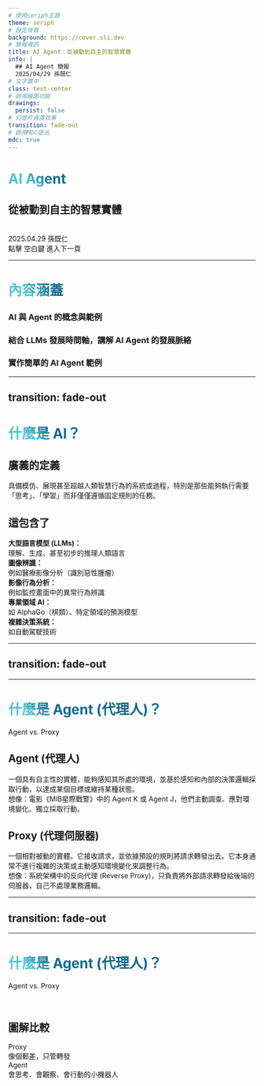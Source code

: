 ```yaml
---
# 使用seriph主題
theme: seriph
# 設定背景
background: https://cover.sli.dev
# 簡報資訊
title: AI Agent：從被動到自主的智慧實體
info: |
  ## AI Agent 簡報
  2025/04/29 孫既仁
# 文字置中
class: text-center
# 啟用繪圖功能
drawings:
  persist: false
# 幻燈片過渡效果
transition: fade-out
# 啟用MDC語法
mdc: true
---
```


# <span class="text-teal-500">AI Agent</span>

## 從被動到自主的智慧實體

<br/>
2025.04.29 孫既仁

<div @click="$slidev.nav.next" class="mt-12 py-1 hover:text-teal-300 transition-colors duration-300">
  點擊 空白鍵 進入下一頁 <carbon:arrow-right />
</div>

<div class="abs-br m-6 flex gap-2">
  <a href="https://github.com/sjenwork" target="_blank" alt="GitHub" title="我的GitHub"
    class="text-xl slidev-icon-btn opacity-75 !border-none !hover:text-white !hover:opacity-100 transition-opacity duration-300">
    <carbon-logo-github />
  </a>
</div>

<!--
-->

---

# 內容涵蓋

<div class="grid grid-cols-1 gap-6 mt-12">
<div v-click>

### <carbon-ai-results class="inline-block mr-2" /> AI 與 Agent 的概念與範例

</div>
<div v-click>

### <carbon-chart-line-data class="inline-block mr-2" /> 結合 LLMs 發展時間軸，講解 AI Agent 的發展脈絡

</div>
<div v-click>

### <carbon-code class="inline-block mr-2" /> 實作簡單的 AI Agent 範例

</div>
</div>

---
transition: fade-out
---

# 什麼是 AI？

<div class="grid grid-cols-1 gap-4 mt-6">
<div v-click>

## 廣義的定義

<div class="flex items-start gap-4 my-4">
  <div class="text-3xl"><carbon:machine-learning /></div>
  <div>具備<span class="text-blue-400 font-bold">模仿、展現甚至超越</span>人類智慧行為的系統或過程，特別是那些能夠執行需要「思考」、「學習」而非僅僅遵循固定規則的任務。</div>
</div>

</div>

<div v-click>

## 這包含了

<div class="grid grid-cols-2 gap-4 mt-4">
  <div class="flex items-start gap-2">
    <carbon-text-mining class="mt-1" />
    <span><strong>大型語言模型 (LLMs)：</strong><br/>理解、生成、甚至初步的推理人類語言</span>
  </div>
  <div class="flex items-start gap-2">
    <carbon-image-medical class="mt-1" />
    <span><strong>圖像辨識：</strong><br/>例如醫療影像分析（識別惡性腫瘤）</span>
  </div>
  <div class="flex items-start gap-2">
    <carbon-Image-search class="mt-1" />
    <span><strong>影像行為分析：</strong><br/>例如監控畫面中的異常行為辨識</span>
  </div>
  <div class="flex items-start gap-2">
    <carbon-game-console class="mt-1" />
    <span><strong>專業領域 AI：</strong><br/>如 AlphaGo（棋類）、特定領域的預測模型</span>
  </div>
  <div class="flex items-start gap-2 col-span-2">
    <carbon-car class="mt-1" />
    <span><strong>複雜決策系統：</strong><br/>如自動駕駛技術</span>
  </div>
</div>

</div>
</div>

<style>
h1 {
  background-color: #2B90B6;
  background-image: linear-gradient(45deg, #4EC5D4 10%, #146b8c 20%);
  background-size: 100%;
  -webkit-background-clip: text;
  -moz-background-clip: text;
  -webkit-text-fill-color: transparent;
  -moz-text-fill-color: transparent;
}
</style>

<!--
本頁講解AI的基本定義和範圍，是整個演講的基礎
-->

---
## transition: fade-out
---

# 什麼是 Agent (代理人)？

<div v-click>
  <span class="text-2xl font-medium text-teal-600 dark:text-teal-400">Agent vs. Proxy</span>
</div>

<div class="grid grid-cols-1 gap-4 mt-6">
<div v-click>

## Agent (代理人)

<div class="flex items-start gap-4 my-4">
  <div class="text-3xl"><carbon-bot /></div>
  <div>
    一個具有<span class="text-green-400 font-bold">自主性</span>的實體，能夠<span class="text-green-400 font-bold">感知</span>其所處的環境，並基於感知和內部的決策邏輯<span class="text-green-400 font-bold">採取行動</span>，以達成某個目標或維持某種狀態。
    <div class="pl-4 mt-2 text-sm opacity-75">
      <carbon-arrow-right class="inline" /> 想像：電影《MIB星際戰警》中的 Agent K 或 Agent J，他們主動調查、應對環境變化、獨立採取行動。
    </div>
  </div>
</div>

</div>

<div v-click>

## Proxy (代理伺服器)

<div class="flex items-start gap-4 my-4">
  <div class="text-3xl"><carbon-delivery /></div>
  <div>
    一個相對<span class="text-red-400 font-bold">被動</span>的實體。它接收請求，並依據預設的規則將請求轉發出去。它本身通常不進行複雜的決策或主動感知環境變化來調整行為。
    <div class="pl-4 mt-2 text-sm opacity-75">
      <carbon-arrow-right class="inline" /> 想像：系統架構中的反向代理 (Reverse Proxy)，只負責將外部請求轉發給後端的伺服器，自己不處理業務邏輯。
    </div>
  </div>
  </div>

</div>

</div>

---
## transition: fade-out
---

# 什麼是 Agent (代理人)？

<div>
<span class="text-2xl font-medium text-teal-600 dark:text-teal-400">Agent vs. Proxy</span>
</div>



<div v-click>

<div style="height: 30px;"></div>

## 圖解比較

<div class="flex justify-center items-center gap-16 mt-10">
  <div class="text-center">
    <div class="flex justify-center">
      <carbon-mail-all class="text-6xl text-blue-400" />
    </div>
    <div class="mt-2 font-bold">Proxy</div>
    <div class="text-sm opacity-75">像個郵差，只管轉發</div>
  </div>
  
  <div class="text-center">
    <div class="flex justify-center">
      <carbon-bot class="text-6xl text-green-400" />
    </div>
    <div class="mt-2 font-bold">Agent</div>
    <div class="text-sm opacity-75">會思考、會觀察、會行動的小機器人</div>
  </div>
</div>
</div>


<style>
h1 {
  background-color: #2B90B6;
  background-image: linear-gradient(45deg, #4EC5D4 10%, #146b8c 20%);
  background-size: 100%;
  -webkit-background-clip: text;
  -moz-background-clip: text;
  -webkit-text-fill-color: transparent;
  -moz-text-fill-color: transparent;
}
</style>

<!--
這頁介紹Agent的概念，並對比Proxy更加被動的特性，通過圖示直觀地表現兩者區別
-->
